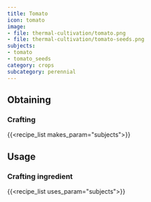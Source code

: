 ```yaml
---
title: Tomato
icon: tomato
image:
- file: thermal-cultivation/tomato.png
- file: thermal-cultivation/tomato-seeds.png
subjects: 
- tomato
- tomato_seeds
category: crops
subcategory: perennial
---
```




Obtaining
---------

### Crafting
{{<recipe_list makes_param="subjects">}}

Usage
-----

### Crafting ingredient
{{<recipe_list uses_param="subjects">}}